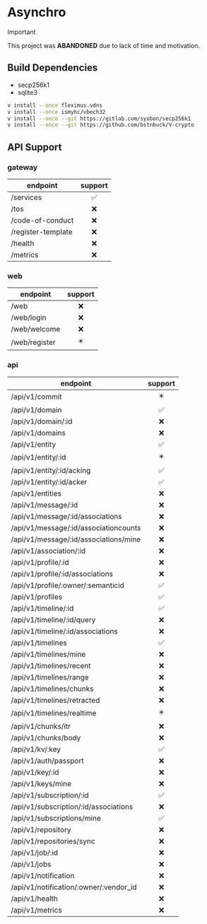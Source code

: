 # Asynchro

> [!IMPORTANT]
> This project was **ABANDONED** due to lack of time and motivation.

## Build Dependencies

- secp256k1
- sqlite3

```sh
v install --once fleximus.vdns
v install --once ismyhc/vbech32
v install --once --git https://gitlab.com/syobon/secp256k1
v install --once --git https://github.com/bstnbuck/V-crypto
```

## API Support

### gateway

| endpoint           | support |
|--------------------|:-------:|
| /services          |    ✅    |
| /tos               |    ❌    |
| /code-of-conduct   |    ❌    |
| /register-template |    ❌    |
| /health            |    ❌    |
| /metrics           |    ❌    |

### web

| endpoint      | support |
|---------------|:-------:|
| /web          |    ❌    |
| /web/login    |    ❌    |
| /web/welcome  |    ❌    |
| /web/register |    ✴️    |


### api

| endpoint                               | support |
|----------------------------------------|:-------:|
| /api/v1/commit                         |    ✴️    |
| /api/v1/domain                         |    ✅    |
| /api/v1/domain/:id                     |    ❌    |
| /api/v1/domains                        |    ❌    |
| /api/v1/entity                         |    ✅    |
| /api/v1/entity/:id                     |    ✴️    |
| /api/v1/entity/:id/acking              |    ✅    |
| /api/v1/entity/:id/acker               |    ✅    |
| /api/v1/entities                       |    ❌    |
| /api/v1/message/:id                    |    ❌    |
| /api/v1/message/:id/associations       |    ❌    |
| /api/v1/message/:id/associationcounts  |    ❌    |
| /api/v1/message/:id/associations/mine  |    ❌    |
| /api/v1/association/:id                |    ❌    |
| /api/v1/profile/:id                    |    ❌    |
| /api/v1/profile/:id/associations       |    ❌    |
| /api/v1/profile/:owner/:semanticid     |    ✅    |
| /api/v1/profiles                       |    ✅    |
| /api/v1/timeline/:id                   |    ✅    |
| /api/v1/timeline/:id/query             |    ❌    |
| /api/v1/timeline/:id/associations      |    ❌    |
| /api/v1/timelines                      |    ✅    |
| /api/v1/timelines/mine                 |    ❌    |
| /api/v1/timelines/recent               |    ❌    |
| /api/v1/timelines/range                |    ❌    |
| /api/v1/timelines/chunks               |    ❌    |
| /api/v1/timelines/retracted            |    ❌    |
| /api/v1/timelines/realtime             |    ✴️    |
| /api/v1/chunks/itr                     |    ❌    |
| /api/v1/chunks/body                    |    ❌    |
| /api/v1/kv/:key                        |    ✅    |
| /api/v1/auth/passport                  |    ❌    |
| /api/v1/key/:id                        |    ❌    |
| /api/v1/keys/mine                      |    ❌    |
| /api/v1/subscription/:id               |    ✅    |
| /api/v1/subscription/:id/associations  |    ❌    |
| /api/v1/subscriptions/mine             |    ✅    |
| /api/v1/repository                     |    ❌    |
| /api/v1/repositories/sync              |    ❌    |
| /api/v1/job/:id                        |    ❌    |
| /api/v1/jobs                           |    ❌    |
| /api/v1/notification                   |    ❌    |
| /api/v1/notification/:owner/:vendor_id |    ❌    |
| /api/v1/health                         |    ❌    |
| /api/v1/metrics                        |    ❌    |
